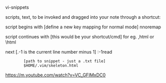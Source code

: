 
vi-snippets

scripts, text, to be invoked and dragged into your note through a shortcut:

script begins with 
			[define a new key mapping for normal mode]
			nnoremap 

script continues with
			[this would be your shortcut/cmd]
			for eg. ,html or \html

next
			[.-1 is the current line number minus 1]
			:-1read 

			[path to snippet - just a .txt file]
			$HOME/.vim/skeleton.html




https://m.youtube.com/watch?v=VC_GFIMxDC0
